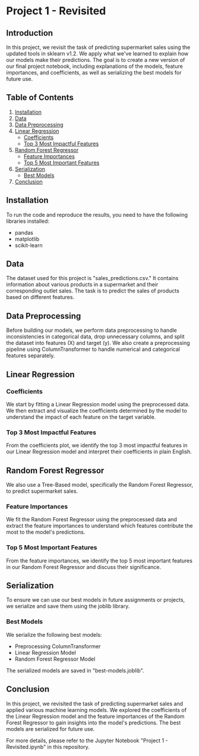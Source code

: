 # Project 1 - Revisited

## Introduction

In this project, we revisit the task of predicting supermarket sales using the updated tools in sklearn v1.2. We apply what we've learned to explain how our models make their predictions. The goal is to create a new version of our final project notebook, including explanations of the models, feature importances, and coefficients, as well as serializing the best models for future use.

## Table of Contents

1. [Installation](#installation)
2. [Data](#data)
3. [Data Preprocessing](#data-preprocessing)
4. [Linear Regression](#linear-regression)
   - [Coefficients](#coefficients)
   - [Top 3 Most Impactful Features](#top-3-most-impactful-features)
5. [Random Forest Regressor](#random-forest-regressor)
   - [Feature Importances](#feature-importances)
   - [Top 5 Most Important Features](#top-5-most-important-features)
6. [Serialization](#serialization)
   - [Best Models](#best-models)
7. [Conclusion](#conclusion)

## Installation

To run the code and reproduce the results, you need to have the following libraries installed:

- pandas
- matplotlib
- scikit-learn


## Data

The dataset used for this project is "sales_predictions.csv." It contains information about various products in a supermarket and their corresponding outlet sales. The task is to predict the sales of products based on different features.

## Data Preprocessing

Before building our models, we perform data preprocessing to handle inconsistencies in categorical data, drop unnecessary columns, and split the dataset into features (X) and target (y). We also create a preprocessing pipeline using ColumnTransformer to handle numerical and categorical features separately.

## Linear Regression

### Coefficients

We start by fitting a Linear Regression model using the preprocessed data. We then extract and visualize the coefficients determined by the model to understand the impact of each feature on the target variable.

### Top 3 Most Impactful Features

From the coefficients plot, we identify the top 3 most impactful features in our Linear Regression model and interpret their coefficients in plain English.

## Random Forest Regressor

We also use a Tree-Based model, specifically the Random Forest Regressor, to predict supermarket sales.

### Feature Importances

We fit the Random Forest Regressor using the preprocessed data and extract the feature importances to understand which features contribute the most to the model's predictions.

### Top 5 Most Important Features

From the feature importances, we identify the top 5 most important features in our Random Forest Regressor and discuss their significance.

## Serialization

To ensure we can use our best models in future assignments or projects, we serialize and save them using the joblib library.

### Best Models

We serialize the following best models:

- Preprocessing ColumnTransformer
- Linear Regression Model
- Random Forest Regressor Model

The serialized models are saved in "best-models.joblib".

## Conclusion

In this project, we revisited the task of predicting supermarket sales and applied various machine learning models. We explored the coefficients of the Linear Regression model and the feature importances of the Random Forest Regressor to gain insights into the model's predictions. The best models are serialized for future use.

For more details, please refer to the Jupyter Notebook "Project 1 - Revisited.ipynb" in this repository.


